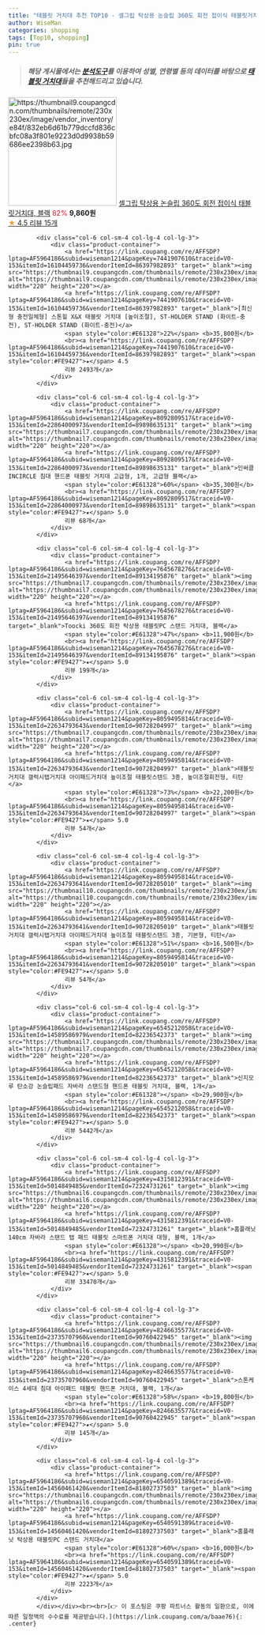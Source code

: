 ```yaml
---
title: "태블릿 거치대 추천 TOP10 - 셀그립 탁상용 논슬립 360도 회전 접이식 태블릿거치대, 블랙"
author: WiseMan
categories: shopping
tags: [Top10, shopping]
pin: true
---
```


> ##### 해당 게시물에서는 [**분석도구**](https://itemscout.io/)를 이용하여 **성별**, **연령별** 등의 데이터를 바탕으로 [**태블릿 거치대**](https://link.coupang.com/a/baae76)들을 추천해드리고 있습니다.
<div class="container"><div class="row">
            <div class="col-6 col-sm-4 col-lg-4 col-lg-3">
                <div class="product-container">
                    <a href="https://link.coupang.com/re/AFFSDP?lptag=AF5964186&subid=wiseman1214&pageKey=8185709941&traceid=V0-153&itemId=23409657887&vendorItemId=90436758382" target="_blank"><img src="https://thumbnail9.coupangcdn.com/thumbnails/remote/230x230ex/image/vendor_inventory/e84f/832eb6d61b779dccfd836cbfc08a3f801e9223d0d9938b59686ee2398b63.jpg" alt="https://thumbnail9.coupangcdn.com/thumbnails/remote/230x230ex/image/vendor_inventory/e84f/832eb6d61b779dccfd836cbfc08a3f801e9223d0d9938b59686ee2398b63.jpg" width="220" height="220"></a>
                    <a href="https://link.coupang.com/re/AFFSDP?lptag=AF5964186&subid=wiseman1214&pageKey=8185709941&traceid=V0-153&itemId=23409657887&vendorItemId=90436758382" target="_blank">셀그립 탁상용 논슬립 360도 회전 접이식 태블릿거치대, 블랙</a>
                    <span style="color:#E61328">82%</span> <b>9,860원</b>
                    <br><a href="https://link.coupang.com/re/AFFSDP?lptag=AF5964186&subid=wiseman1214&pageKey=8185709941&traceid=V0-153&itemId=23409657887&vendorItemId=90436758382" target="_blank"><span style="color:#FE9427">★</span> 4.5
                    리뷰 15개</a>
                </div>
            </div>
            
            <div class="col-6 col-sm-4 col-lg-4 col-lg-3">
                <div class="product-container">
                    <a href="https://link.coupang.com/re/AFFSDP?lptag=AF5964186&subid=wiseman1214&pageKey=7441907610&traceid=V0-153&itemId=16104459736&vendorItemId=86397982893" target="_blank"><img src="https://thumbnail9.coupangcdn.com/thumbnails/remote/230x230ex/image/0820_amir_esrgan_inf80k_batch_1_max3k/6dfd/755180cc7ce447e17f699c5ef3950885e78f818074c7672c54b412a10a09.png" alt="https://thumbnail9.coupangcdn.com/thumbnails/remote/230x230ex/image/0820_amir_esrgan_inf80k_batch_1_max3k/6dfd/755180cc7ce447e17f699c5ef3950885e78f818074c7672c54b412a10a09.png" width="220" height="220"></a>
                    <a href="https://link.coupang.com/re/AFFSDP?lptag=AF5964186&subid=wiseman1214&pageKey=7441907610&traceid=V0-153&itemId=16104459736&vendorItemId=86397982893" target="_blank">[최신형 충전일체형] 스톤힐 X&X 태블릿 거치대 [높이조절], ST-HOLDER STAND (화이트-충전), ST-HOLDER STAND (화이트-충전)</a>
                    <span style="color:#E61328">22%</span> <b>35,800원</b>
                    <br><a href="https://link.coupang.com/re/AFFSDP?lptag=AF5964186&subid=wiseman1214&pageKey=7441907610&traceid=V0-153&itemId=16104459736&vendorItemId=86397982893" target="_blank"><span style="color:#FE9427">★</span> 4.5
                    리뷰 2493개</a>
                </div>
            </div>
            
            <div class="col-6 col-sm-4 col-lg-4 col-lg-3">
                <div class="product-container">
                    <a href="https://link.coupang.com/re/AFFSDP?lptag=AF5964186&subid=wiseman1214&pageKey=8092809517&traceid=V0-153&itemId=22864000973&vendorItemId=89898635131" target="_blank"><img src="https://thumbnail7.coupangcdn.com/thumbnails/remote/230x230ex/image/0820_amir_esrgan_inf80k_batch_1_max3k/dc3e/a849dce7be490d16772bfb90885a398b920571461488d04eccfe2dcbc3fb.jpg" alt="https://thumbnail7.coupangcdn.com/thumbnails/remote/230x230ex/image/0820_amir_esrgan_inf80k_batch_1_max3k/dc3e/a849dce7be490d16772bfb90885a398b920571461488d04eccfe2dcbc3fb.jpg" width="220" height="220"></a>
                    <a href="https://link.coupang.com/re/AFFSDP?lptag=AF5964186&subid=wiseman1214&pageKey=8092809517&traceid=V0-153&itemId=22864000973&vendorItemId=89898635131" target="_blank">인써클 INCIRCLE 침대 핸드폰 태블릿 거치대 고급형, 1개, 고급형 블랙</a>
                    <span style="color:#E61328">60%</span> <b>35,300원</b>
                    <br><a href="https://link.coupang.com/re/AFFSDP?lptag=AF5964186&subid=wiseman1214&pageKey=8092809517&traceid=V0-153&itemId=22864000973&vendorItemId=89898635131" target="_blank"><span style="color:#FE9427">★</span> 5.0
                    리뷰 68개</a>
                </div>
            </div>
            
            <div class="col-6 col-sm-4 col-lg-4 col-lg-3">
                <div class="product-container">
                    <a href="https://link.coupang.com/re/AFFSDP?lptag=AF5964186&subid=wiseman1214&pageKey=7645678276&traceid=V0-153&itemId=21495646397&vendorItemId=89134195876" target="_blank"><img src="https://thumbnail7.coupangcdn.com/thumbnails/remote/230x230ex/image/0820_amir_esrgan_inf80k_batch_0_max3k/7238/a0cd48ff4c37d2f9518b8ff3e90559790476d92b31982ee82879ecb473eb.jpg" alt="https://thumbnail7.coupangcdn.com/thumbnails/remote/230x230ex/image/0820_amir_esrgan_inf80k_batch_0_max3k/7238/a0cd48ff4c37d2f9518b8ff3e90559790476d92b31982ee82879ecb473eb.jpg" width="220" height="220"></a>
                    <a href="https://link.coupang.com/re/AFFSDP?lptag=AF5964186&subid=wiseman1214&pageKey=7645678276&traceid=V0-153&itemId=21495646397&vendorItemId=89134195876" target="_blank">Toocki 360도 회전 탁상용 태블릿PC 스탠드 거치대, 블랙</a>
                    <span style="color:#E61328">47%</span> <b>11,900원</b>
                    <br><a href="https://link.coupang.com/re/AFFSDP?lptag=AF5964186&subid=wiseman1214&pageKey=7645678276&traceid=V0-153&itemId=21495646397&vendorItemId=89134195876" target="_blank"><span style="color:#FE9427">★</span> 5.0
                    리뷰 199개</a>
                </div>
            </div>
            
            <div class="col-6 col-sm-4 col-lg-4 col-lg-3">
                <div class="product-container">
                    <a href="https://link.coupang.com/re/AFFSDP?lptag=AF5964186&subid=wiseman1214&pageKey=8059495814&traceid=V0-153&itemId=22634793643&vendorItemId=90728204997" target="_blank"><img src="https://thumbnail7.coupangcdn.com/thumbnails/remote/230x230ex/image/vendor_inventory/4797/0a1bfd9e76a4a7f025e1133c4401a4d47ae101dc71930c719a592bbad3d6.jpg" alt="https://thumbnail7.coupangcdn.com/thumbnails/remote/230x230ex/image/vendor_inventory/4797/0a1bfd9e76a4a7f025e1133c4401a4d47ae101dc71930c719a592bbad3d6.jpg" width="220" height="220"></a>
                    <a href="https://link.coupang.com/re/AFFSDP?lptag=AF5964186&subid=wiseman1214&pageKey=8059495814&traceid=V0-153&itemId=22634793643&vendorItemId=90728204997" target="_blank">태블릿거치대 갤럭시탭거치대 아이패드거치대 높이조절 태블릿스텐드 3종, 높이조절회전형, 티탄</a>
                    <span style="color:#E61328">73%</span> <b>22,200원</b>
                    <br><a href="https://link.coupang.com/re/AFFSDP?lptag=AF5964186&subid=wiseman1214&pageKey=8059495814&traceid=V0-153&itemId=22634793643&vendorItemId=90728204997" target="_blank"><span style="color:#FE9427">★</span> 5.0
                    리뷰 54개</a>
                </div>
            </div>
            
            <div class="col-6 col-sm-4 col-lg-4 col-lg-3">
                <div class="product-container">
                    <a href="https://link.coupang.com/re/AFFSDP?lptag=AF5964186&subid=wiseman1214&pageKey=8059495814&traceid=V0-153&itemId=22634793641&vendorItemId=90728205010" target="_blank"><img src="https://thumbnail10.coupangcdn.com/thumbnails/remote/230x230ex/image/vendor_inventory/e7f0/8ae87e3c061be2268598c14cefb78df8fb32c0bea58c517a2e1c827f43d0.jpg" alt="https://thumbnail10.coupangcdn.com/thumbnails/remote/230x230ex/image/vendor_inventory/e7f0/8ae87e3c061be2268598c14cefb78df8fb32c0bea58c517a2e1c827f43d0.jpg" width="220" height="220"></a>
                    <a href="https://link.coupang.com/re/AFFSDP?lptag=AF5964186&subid=wiseman1214&pageKey=8059495814&traceid=V0-153&itemId=22634793641&vendorItemId=90728205010" target="_blank">태블릿거치대 갤럭시탭거치대 아이패드거치대 높이조절 태블릿스텐드 3종, 기본형, 티탄</a>
                    <span style="color:#E61328">51%</span> <b>16,500원</b>
                    <br><a href="https://link.coupang.com/re/AFFSDP?lptag=AF5964186&subid=wiseman1214&pageKey=8059495814&traceid=V0-153&itemId=22634793641&vendorItemId=90728205010" target="_blank"><span style="color:#FE9427">★</span> 5.0
                    리뷰 54개</a>
                </div>
            </div>
            
            <div class="col-6 col-sm-4 col-lg-4 col-lg-3">
                <div class="product-container">
                    <a href="https://link.coupang.com/re/AFFSDP?lptag=AF5964186&subid=wiseman1214&pageKey=6545212058&traceid=V0-153&itemId=14589586979&vendorItemId=82236542373" target="_blank"><img src="https://thumbnail7.coupangcdn.com/thumbnails/remote/230x230ex/image/0820_amir_esrgan_inf80k_batch_0_max3k/7da4/ba62ead74b3e573837311bca8b20e97998f4eebacf5e75289f637bb71651.jpg" alt="https://thumbnail7.coupangcdn.com/thumbnails/remote/230x230ex/image/0820_amir_esrgan_inf80k_batch_0_max3k/7da4/ba62ead74b3e573837311bca8b20e97998f4eebacf5e75289f637bb71651.jpg" width="220" height="220"></a>
                    <a href="https://link.coupang.com/re/AFFSDP?lptag=AF5964186&subid=wiseman1214&pageKey=6545212058&traceid=V0-153&itemId=14589586979&vendorItemId=82236542373" target="_blank">신지모루 탄소강 논슬립패드 자바라 스탠드형 핸드폰 태블릿 거치대, 블랙, 1개</a>
                    <span style="color:#E61328"></span> <b>29,900원</b>
                    <br><a href="https://link.coupang.com/re/AFFSDP?lptag=AF5964186&subid=wiseman1214&pageKey=6545212058&traceid=V0-153&itemId=14589586979&vendorItemId=82236542373" target="_blank"><span style="color:#FE9427">★</span> 5.0
                    리뷰 5442개</a>
                </div>
            </div>
            
            <div class="col-6 col-sm-4 col-lg-4 col-lg-3">
                <div class="product-container">
                    <a href="https://link.coupang.com/re/AFFSDP?lptag=AF5964186&subid=wiseman1214&pageKey=4315812391&traceid=V0-153&itemId=5014849485&vendorItemId=72324731261" target="_blank"><img src="https://thumbnail6.coupangcdn.com/thumbnails/remote/230x230ex/image/0820_amir_esrgan_inf80k_batch_0_max3k/48cb/e23c44b4ee38523ea1feba75645e9285a0bd8cf2583826d349bcf004b526.jpg" alt="https://thumbnail6.coupangcdn.com/thumbnails/remote/230x230ex/image/0820_amir_esrgan_inf80k_batch_0_max3k/48cb/e23c44b4ee38523ea1feba75645e9285a0bd8cf2583826d349bcf004b526.jpg" width="220" height="220"></a>
                    <a href="https://link.coupang.com/re/AFFSDP?lptag=AF5964186&subid=wiseman1214&pageKey=4315812391&traceid=V0-153&itemId=5014849485&vendorItemId=72324731261" target="_blank">홈플래닛 140cm 자바라 스탠드 탭 패드 태블릿 스마트폰 거치대 대형, 블랙, 1개</a>
                    <span style="color:#E61328"></span> <b>20,990원</b>
                    <br><a href="https://link.coupang.com/re/AFFSDP?lptag=AF5964186&subid=wiseman1214&pageKey=4315812391&traceid=V0-153&itemId=5014849485&vendorItemId=72324731261" target="_blank"><span style="color:#FE9427">★</span> 5.0
                    리뷰 33470개</a>
                </div>
            </div>
            
            <div class="col-6 col-sm-4 col-lg-4 col-lg-3">
                <div class="product-container">
                    <a href="https://link.coupang.com/re/AFFSDP?lptag=AF5964186&subid=wiseman1214&pageKey=8246635577&traceid=V0-153&itemId=23735707960&vendorItemId=90760422945" target="_blank"><img src="https://thumbnail6.coupangcdn.com/thumbnails/remote/230x230ex/image/0820_amir_esrgan_inf40k_batch_1_max3k/fe3d/1f9c98dbc99656d7b5611343a1d9fb4049e4bd0abde92e17f8f7cbb4b9a6.png" alt="https://thumbnail6.coupangcdn.com/thumbnails/remote/230x230ex/image/0820_amir_esrgan_inf40k_batch_1_max3k/fe3d/1f9c98dbc99656d7b5611343a1d9fb4049e4bd0abde92e17f8f7cbb4b9a6.png" width="220" height="220"></a>
                    <a href="https://link.coupang.com/re/AFFSDP?lptag=AF5964186&subid=wiseman1214&pageKey=8246635577&traceid=V0-153&itemId=23735707960&vendorItemId=90760422945" target="_blank">스톤케이스 4세대 침대 아이패드 태블릿 핸드폰 거치대, 블랙, 1개</a>
                    <span style="color:#E61328">58%</span> <b>19,800원</b>
                    <br><a href="https://link.coupang.com/re/AFFSDP?lptag=AF5964186&subid=wiseman1214&pageKey=8246635577&traceid=V0-153&itemId=23735707960&vendorItemId=90760422945" target="_blank"><span style="color:#FE9427">★</span> 5.0
                    리뷰 145개</a>
                </div>
            </div>
            
            <div class="col-6 col-sm-4 col-lg-4 col-lg-3">
                <div class="product-container">
                    <a href="https://link.coupang.com/re/AFFSDP?lptag=AF5964186&subid=wiseman1214&pageKey=6540591389&traceid=V0-153&itemId=14560461420&vendorItemId=81802737503" target="_blank"><img src="https://thumbnail6.coupangcdn.com/thumbnails/remote/230x230ex/image/0820_amir_esrgan_inf80k_batch_0_max3k/07d1/1f99fe1c2f030af9a79a3a3d0c195e0ec67c8369c30087915bae284a14a9.jpg" alt="https://thumbnail6.coupangcdn.com/thumbnails/remote/230x230ex/image/0820_amir_esrgan_inf80k_batch_0_max3k/07d1/1f99fe1c2f030af9a79a3a3d0c195e0ec67c8369c30087915bae284a14a9.jpg" width="220" height="220"></a>
                    <a href="https://link.coupang.com/re/AFFSDP?lptag=AF5964186&subid=wiseman1214&pageKey=6540591389&traceid=V0-153&itemId=14560461420&vendorItemId=81802737503" target="_blank">홈플래닛 탁상용 태블릿PC 스탠드 거치대</a>
                    <span style="color:#E61328">60%</span> <b>16,000원</b>
                    <br><a href="https://link.coupang.com/re/AFFSDP?lptag=AF5964186&subid=wiseman1214&pageKey=6540591389&traceid=V0-153&itemId=14560461420&vendorItemId=81802737503" target="_blank"><span style="color:#FE9427">★</span> 5.0
                    리뷰 2223개</a>
                </div>
            </div>
            </div></div><br><br>[👉 이 포스팅은 쿠팡 파트너스 활동의 일환으로, 이에 따른 일정액의 수수료를 제공받습니다.](https://link.coupang.com/a/baae76){: .center}
